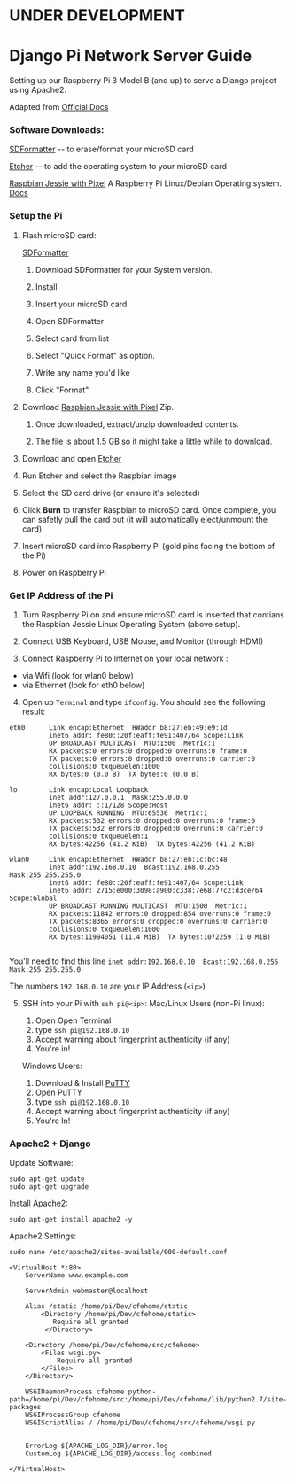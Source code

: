 # **UNDER DEVELOPMENT** 

# Django Pi Network Server Guide
Setting up our Raspberry Pi 3 Model B (and up) to serve a Django project using Apache2.



Adapted from [Official Docs](https://www.raspberrypi.org/learning/software-guide/quickstart/)

### Software Downloads:

[SDFormatter](https://www.sdcard.org/downloads/formatter_4/) -- to erase/format your microSD card

[Etcher](https://www.etcher.io/) -- to add the operating system to your microSD card

[Raspbian Jessie with Pixel](https://www.raspberrypi.org/downloads/raspbian/) A Raspberry Pi Linux/Debian Operating system. [Docs](https://www.raspbian.org/)

### Setup the Pi

1. Flash microSD card:

    [SDFormatter](https://www.sdcard.org/downloads/formatter_4/)

    1. Download SDFormatter for your System version.

    2. Install

    3. Insert your microSD card.

    4. Open SDFormatter

    5. Select card from list

    6. Select "Quick Format" as option.

    7. Write any name you'd like

    8. Click "Format"


2. Download [Raspbian Jessie with Pixel](https://www.raspberrypi.org/downloads/raspbian/) Zip.

    1. Once downloaded, extract/unzip downloaded contents.

    2. The file is about 1.5 GB so it might take a little while to download.


3. Download and open [Etcher](https://www.etcher.io/)

4. Run Etcher and select the Raspbian image

5. Select the SD card drive (or ensure it's selected)

6. Click **Burn** to transfer Raspbian to microSD card. Once complete, you can safetly pull the card out (it will automatically eject/unmount the card)

7. Insert microSD card into Raspberry Pi (gold pins facing the bottom of the Pi)

8. Power on Raspberry Pi

### Get IP Address of the Pi

1. Turn Raspberry Pi on and ensure microSD card is inserted that contians the Raspbian Jessie Linux Operating System (above setup).

2. Connect USB Keyboard, USB Mouse, and Monitor (through HDMI)

3. Connect Raspberry Pi to Internet on your local network :
- via Wifi (look for wlan0 below)
- via Ethernet (look for eth0 below)

4. Open up `Terminal` and type `ifconfig`. You should see the following result:

```
eth0      Link encap:Ethernet  HWaddr b8:27:eb:49:e9:1d  
          inet6 addr: fe80::20f:eaff:fe91:407/64 Scope:Link
          UP BROADCAST MULTICAST  MTU:1500  Metric:1
          RX packets:0 errors:0 dropped:0 overruns:0 frame:0
          TX packets:0 errors:0 dropped:0 overruns:0 carrier:0
          collisions:0 txqueuelen:1000 
          RX bytes:0 (0.0 B)  TX bytes:0 (0.0 B)

lo        Link encap:Local Loopback  
          inet addr:127.0.0.1  Mask:255.0.0.0
          inet6 addr: ::1/128 Scope:Host
          UP LOOPBACK RUNNING  MTU:65536  Metric:1
          RX packets:532 errors:0 dropped:0 overruns:0 frame:0
          TX packets:532 errors:0 dropped:0 overruns:0 carrier:0
          collisions:0 txqueuelen:1 
          RX bytes:42256 (41.2 KiB)  TX bytes:42256 (41.2 KiB)

wlan0     Link encap:Ethernet  HWaddr b8:27:eb:1c:bc:48  
          inet addr:192.168.0.10  Bcast:192.168.0.255  Mask:255.255.255.0
          inet6 addr: fe80::20f:eaff:fe91:407/64 Scope:Link
          inet6 addr: 2715:e000:3098:a900:c338:7e68:77c2:d3ce/64 Scope:Global
          UP BROADCAST RUNNING MULTICAST  MTU:1500  Metric:1
          RX packets:11842 errors:0 dropped:854 overruns:0 frame:0
          TX packets:8365 errors:0 dropped:0 overruns:0 carrier:0
          collisions:0 txqueuelen:1000 
          RX bytes:11994051 (11.4 MiB)  TX bytes:1072259 (1.0 MiB)
          
```
You'll need to find this line `inet addr:192.168.0.10  Bcast:192.168.0.255  Mask:255.255.255.0`

The numbers `192.168.0.10` are your IP Address (`<ip>`)

5. SSH into your Pi with `ssh pi@<ip>`:
    Mac/Linux Users (non-Pi linux):
    1. Open Open Terminal
    2. type `ssh pi@192.168.0.10`
    3. Accept warning about fingerprint authenticity (if any)
    4. You're in!
    
    Windows Users:
    1. Download & Install [PuTTY](http://www.putty.org/)
    2. Open PuTTY
    3. type `ssh pi@192.168.0.10`
    4. Accept warning about fingerprint authenticity (if any)
    5. You're In!



### Apache2 + Django


Update Software:

```
sudo apt-get update
sudo apt-get upgrade
```

Install Apache2:

```
sudo apt-get install apache2 -y
```


Apache2 Settings:

```
sudo nano /etc/apache2/sites-available/000-default.conf

```

```
<VirtualHost *:80>
    ServerName www.example.com

    ServerAdmin webmaster@localhost

    Alias /static /home/pi/Dev/cfehome/static
        <Directory /home/pi/Dev/cfehome/static>
           Require all granted
         </Directory>

    <Directory /home/pi/Dev/cfehome/src/cfehome>
        <Files wsgi.py>
            Require all granted
        </Files>
    </Directory>

    WSGIDaemonProcess cfehome python-path=/home/pi/Dev/cfehome/src:/home/pi/Dev/cfehome/lib/python2.7/site-packages
    WSGIProcessGroup cfehome
    WSGIScriptAlias / /home/pi/Dev/cfehome/src/cfehome/wsgi.py


    ErrorLog ${APACHE_LOG_DIR}/error.log
    CustomLog ${APACHE_LOG_DIR}/access.log combined

</VirtualHost>

```
